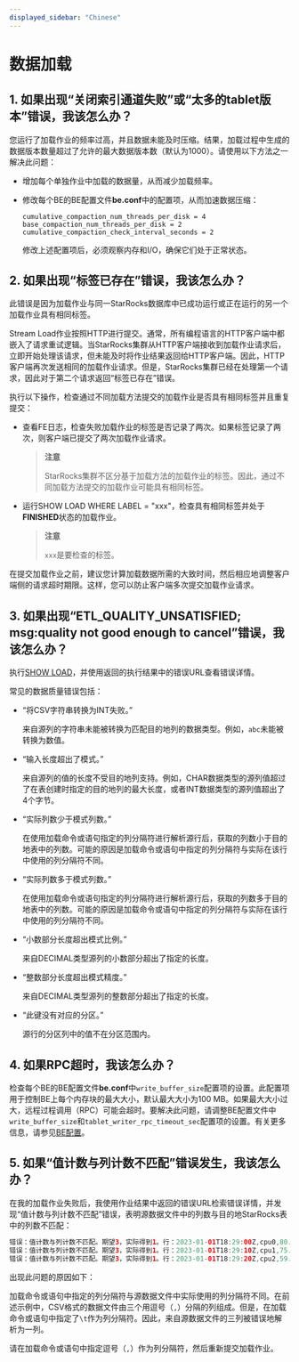 ```yaml
---
displayed_sidebar: "Chinese"
---
```


# 数据加载

## 1. 如果出现“关闭索引通道失败”或“太多的tablet版本”错误，我该怎么办？

您运行了加载作业的频率过高，并且数据未能及时压缩。结果，加载过程中生成的数据版本数量超过了允许的最大数据版本数（默认为1000）。请使用以下方法之一解决此问题：

- 增加每个单独作业中加载的数据量，从而减少加载频率。

- 修改每个BE的BE配置文件**be.conf**中的配置项，从而加速数据压缩：

    ```Plain
    cumulative_compaction_num_threads_per_disk = 4
    base_compaction_num_threads_per_disk = 2
    cumulative_compaction_check_interval_seconds = 2
    ```

  修改上述配置项后，必须观察内存和I/O，确保它们处于正常状态。

## 2. 如果出现“标签已存在”错误，我该怎么办？

此错误是因为加载作业与同一StarRocks数据库中已成功运行或正在运行的另一个加载作业具有相同标签。

Stream Load作业按照HTTP进行提交。通常，所有编程语言的HTTP客户端中都嵌入了请求重试逻辑。当StarRocks集群从HTTP客户端接收到加载作业请求后，立即开始处理该请求，但未能及时将作业结果返回给HTTP客户端。因此，HTTP客户端再次发送相同的加载作业请求。但是，StarRocks集群已经在处理第一个请求，因此对于第二个请求返回“标签已存在”错误。

执行以下操作，检查通过不同加载方法提交的加载作业是否具有相同标签并且重复提交：

- 查看FE日志，检查失败加载作业的标签是否记录了两次。如果标签记录了两次，则客户端已提交了两次加载作业请求。

  > **注意**
  >
  > StarRocks集群不区分基于加载方法的加载作业的标签。因此，通过不同加载方法提交的加载作业可能具有相同标签。

- 运行SHOW LOAD WHERE LABEL = "xxx"，检查具有相同标签并处于**FINISHED**状态的加载作业。

  > **注意**
  >
  > `xxx`是要检查的标签。

在提交加载作业之前，建议您计算加载数据所需的大致时间，然后相应地调整客户端侧的请求超时期限。这样，您可以防止客户端多次提交加载作业请求。

## 3. 如果出现“ETL_QUALITY_UNSATISFIED; msg:quality not good enough to cancel”错误，我该怎么办？

执行[SHOW LOAD](../../sql-reference/sql-statements/data-manipulation/SHOW_LOAD.md)，并使用返回的执行结果中的错误URL查看错误详情。

常见的数据质量错误包括：

- “将CSV字符串转换为INT失败。”

  来自源列的字符串未能被转换为匹配目的地列的数据类型。例如，`abc`未能被转换为数值。

- “输入长度超出了模式。”

  来自源列的值的长度不受目的地列支持。例如，CHAR数据类型的源列值超过了在表创建时指定的目的地列的最大长度，或者INT数据类型的源列值超出了4个字节。

- “实际列数少于模式列数。”

  在使用加载命令或语句指定的列分隔符进行解析源行后，获取的列数小于目的地表中的列数。可能的原因是加载命令或语句中指定的列分隔符与实际在该行中使用的列分隔符不同。

- “实际列数多于模式列数。”

  在使用加载命令或语句指定的列分隔符进行解析源行后，获取的列数多于目的地表中的列数。可能的原因是加载命令或语句中指定的列分隔符与实际在该行中使用的列分隔符不同。

- “小数部分长度超出模式比例。”

  来自DECIMAL类型源列的小数部分超出了指定的长度。

- “整数部分长度超出模式精度。”

  来自DECIMAL类型源列的整数部分超出了指定的长度。

- “此键没有对应的分区。”

  源行的分区列中的值不在分区范围内。

## 4. 如果RPC超时，我该怎么办？

检查每个BE的BE配置文件**be.conf**中`write_buffer_size`配置项的设置。此配置项用于控制BE上每个内存块的最大大小，默认最大大小为100 MB。如果最大大小过大，远程过程调用（RPC）可能会超时。要解决此问题，请调整BE配置文件中`write_buffer_size`和`tablet_writer_rpc_timeout_sec`配置项的设置。有关更多信息，请参见[BE配置](../../loading/Loading_intro.md#be-configurations)。

## 5. 如果“值计数与列计数不匹配”错误发生，我该怎么办？

在我的加载作业失败后，我使用作业结果中返回的错误URL检索错误详情，并发现“值计数与列计数不匹配”错误，表明源数据文件中的列数与目的地StarRocks表中的列数不匹配：

```Java
错误：值计数与列计数不匹配。期望3，实际得到1。行：2023-01-01T18:29:00Z,cpu0,80.99
错误：值计数与列计数不匹配。期望3，实际得到1。行：2023-01-01T18:29:10Z,cpu1,75.23
错误：值计数与列计数不匹配。期望3，实际得到1。行：2023-01-01T18:29:20Z,cpu2,59.44
```

出现此问题的原因如下：

加载命令或语句中指定的列分隔符与源数据文件中实际使用的列分隔符不同。在前述示例中，CSV格式的数据文件由三个用逗号（`,`）分隔的列组成。但是，在加载命令或语句中指定了`\t`作为列分隔符。因此，来自源数据文件的三列被错误地解析为一列。

请在加载命令或语句中指定逗号（`,`）作为列分隔符，然后重新提交加载作业。